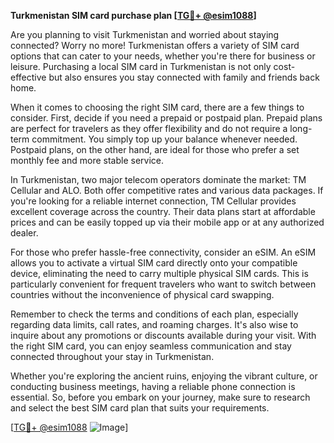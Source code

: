 **Turkmenistan SIM card purchase plan [[TG💪+ @esim1088](https://t.me/s/esim1088)]**

Are you planning to visit Turkmenistan and worried about staying connected? Worry no more! Turkmenistan offers a variety of SIM card options that can cater to your needs, whether you're there for business or leisure. Purchasing a local SIM card in Turkmenistan is not only cost-effective but also ensures you stay connected with family and friends back home.

When it comes to choosing the right SIM card, there are a few things to consider. First, decide if you need a prepaid or postpaid plan. Prepaid plans are perfect for travelers as they offer flexibility and do not require a long-term commitment. You simply top up your balance whenever needed. Postpaid plans, on the other hand, are ideal for those who prefer a set monthly fee and more stable service.

In Turkmenistan, two major telecom operators dominate the market: TM Cellular and ALO. Both offer competitive rates and various data packages. If you're looking for a reliable internet connection, TM Cellular provides excellent coverage across the country. Their data plans start at affordable prices and can be easily topped up via their mobile app or at any authorized dealer.

For those who prefer hassle-free connectivity, consider an eSIM. An eSIM allows you to activate a virtual SIM card directly onto your compatible device, eliminating the need to carry multiple physical SIM cards. This is particularly convenient for frequent travelers who want to switch between countries without the inconvenience of physical card swapping.

Remember to check the terms and conditions of each plan, especially regarding data limits, call rates, and roaming charges. It's also wise to inquire about any promotions or discounts available during your visit. With the right SIM card, you can enjoy seamless communication and stay connected throughout your stay in Turkmenistan.

Whether you're exploring the ancient ruins, enjoying the vibrant culture, or conducting business meetings, having a reliable phone connection is essential. So, before you embark on your journey, make sure to research and select the best SIM card plan that suits your requirements.

[[TG💪+ @esim1088](https://t.me/s/esim1088) ![Image](https://i.postimg.cc/Y0z9fWf4/image.png)]